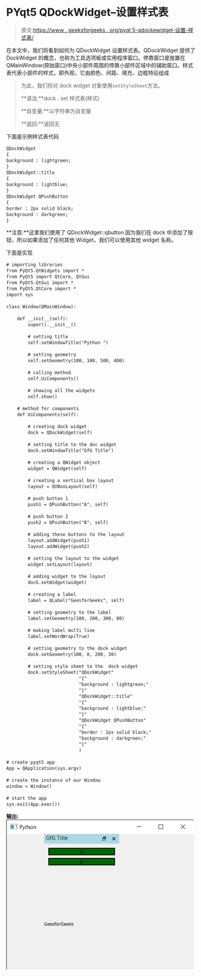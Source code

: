 # PYqt5 QDockWidget–设置样式表

> 原文:[https://www . geeksforgeeks . org/pyqt 5-qdockewidget-设置-样式表/](https://www.geeksforgeeks.org/pyqt5-qdockwidget-setting-style-sheet/)

在本文中，我们将看到如何为 QDockWidget 设置样式表。QDockWidget 提供了 DockWidget 的概念，也称为工具选项板或实用程序窗口。停靠窗口是放置在 QMainWindow(原始窗口)中央小部件周围的停靠小部件区域中的辅助窗口。样式表代表小部件的样式，即外观，它由颜色、间距、填充、边框特征组成

> 为此，我们将对 dock widget 对象使用`setStyleSheet`方法。
> 
> **语法:**dock . set 样式表(样式)
> 
> **自变量:**以字符串为自变量
> 
> **返回:**返回无

下面是示例样式表代码

```
QDockWidget
{
background : lightgreen;
}
QDockWidget::title
{
background : lightblue;
}
QDockWidget QPushButton
{
border : 2px solid black;
background : darkgreen;
}

```

**注意:**这里我们使用了 QDockWidget::qbutton 因为我们在 dock 中添加了按钮，所以如果添加了任何其他 Widget，我们可以使用其他 widget 名称。

下面是实现

```
# importing libraries
from PyQt5.QtWidgets import * 
from PyQt5 import QtCore, QtGui
from PyQt5.QtGui import * 
from PyQt5.QtCore import * 
import sys

class Window(QMainWindow):

    def __init__(self):
        super().__init__()

        # setting title
        self.setWindowTitle("Python ")

        # setting geometry
        self.setGeometry(100, 100, 500, 400)

        # calling method
        self.UiComponents()

        # showing all the widgets
        self.show()

    # method for components
    def UiComponents(self):

        # creating dock widget
        dock = QDockWidget(self)

        # setting title to the doc widget
        dock.setWindowTitle("GfG Title")

        # creating a QWidget object
        widget = QWidget(self)

        # creating a vertical box layout
        layout = QVBoxLayout(self)

        # push button 1
        push1 = QPushButton("A", self)

        # push button 2
        push2 = QPushButton("B", self)

        # adding these buttons to the layout
        layout.addWidget(push1)
        layout.addWidget(push2)

        # setting the layout to the widget
        widget.setLayout(layout)

        # adding widget to the layout
        dock.setWidget(widget)

        # creating a label
        label = QLabel("GeesforGeeks", self)

        # setting geometry to the label
        label.setGeometry(100, 200, 300, 80)

        # making label multi line
        label.setWordWrap(True)

        # setting geometry to the dock widget
        dock.setGeometry(100, 0, 200, 30)

        # setting style sheet to the  dock widget
        dock.setStyleSheet("QDockWidget"
                           "{"
                           "background : lightgreen;"
                           "}"
                           "QDockWidget::title"
                           "{"
                           "background : lightblue;"
                           "}"
                           "QDockWidget QPushButton"
                           "{"
                           "border : 2px solid black;"
                           "background : darkgreen;"
                           "}"
                           )

# create pyqt5 app
App = QApplication(sys.argv)

# create the instance of our Window
window = Window()

# start the app
sys.exit(App.exec())
```

**输出:**
![](img/2e3c93c47734ba11d92e5cd724533a66.png)